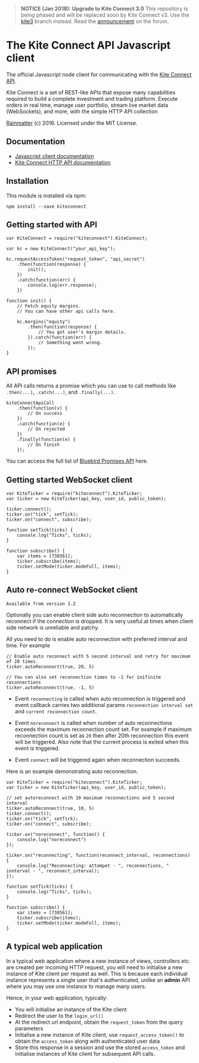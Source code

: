 > **NOTICE (Jan 2018): Upgrade to Kite Connect 3.0**
> This repository is being phased and will be replaced soon by Kite Connect v3. Use the [kite3](https://github.com/zerodhatech/kiteconnectjs/tree/kite3) branch instead. Read the [announcement](https://kite.trade/forum/discussion/2998/upgrade-to-kite-connect-3-0) on the forum.

# The Kite Connect API Javascript client
The official Javascript node client for communicating with the [Kite Connect API](https://kite.trade).

Kite Connect is a set of REST-like APIs that expose many capabilities required to build a complete investment and trading platform. Execute orders in real time, manage user portfolio, stream live market data (WebSockets), and more, with the simple HTTP API collection

[Rainmatter](http://rainmatter.com) (c) 2016. Licensed under the MIT License.

## Documentation
- [Javascript client documentation](https://kite.trade/docs/kiteconnectjs)
- [Kite Connect HTTP API documentation](https://kite.trade/docs/connect/v1)

Installation
------------
This module is installed via npm:

	npm install --save kiteconnect

Getting started with API
------------------------
	var KiteConnect = require("kiteconnect").KiteConnect;

	var kc = new KiteConnect("your_api_key");

	kc.requestAccessToken("request_token", "api_secret")
		.then(function(response) {
			init();
		})
		.catch(function(err) {
			console.log(err.response);
		})

	function init() {
		// Fetch equity margins.
		// You can have other api calls here.

		kc.margins("equity")
			.then(function(response) {
				// You got user's margin details.
			}).catch(function(err) {
				// Something went wrong.
			});
	}

API promises
-------------
All API calls returns a promise which you can use to call methods like `.then(...)`, `.catch(...)`, and `.finally(...)`.

	kiteConnectApiCall
		.then(function(v) {
		    // On success
		})
		.catch(function(e) {
			// On rejected
		})
		.finally(function(e) {
			// On finish
		});

You can access the full list of [Bluebird Promises API](https://github.com/petkaantonov/bluebird/blob/master/API.md) here.

Getting started WebSocket client
--------------------------------
	var KiteTicker = require("kiteconnect").KiteTicker;
	var ticker = new KiteTicker(api_key, user_id, public_token);

	ticker.connect();
	ticker.on("tick", setTick);
	ticker.on("connect", subscribe);

	function setTick(ticks) {
		console.log("Ticks", ticks);
	}

	function subscribe() {
		var items = [738561];
		ticker.subscribe(items);
		ticker.setMode(ticker.modeFull, items);
	}

Auto re-connect WebSocket client
-------------------------------
```
Available from version 1.2
```
Optionally you can enable client side auto reconnection to automatically reconnect if the connection is dropped.
It is very useful at times when client side network is unreliable and patchy.

All you need to do is enable auto reconnection with preferred interval and time. For example

	// Enable auto reconnect with 5 second interval and retry for maximum of 20 times.
	ticker.autoReconnect(true, 20, 5)

	// You can also set reconnection times to -1 for inifinite reconnections
	ticker.autoReconnect(true, -1, 5)

- Event `reconnecting` is called when auto reconnection is triggered and event callback carries two additional params `reconnection interval set` and `current reconnection count`.

- Event `noreconnect` is called when number of auto reconnections exceeds the maximum reconnection count set. For example if maximum reconnection count is set as `20` then after 20th reconnection this event will be triggered. Also note that the current process is exited when this event is triggered.

- Event `connect` will be triggered again when reconnection succeeds.

Here is an example demonstrating auto reconnection.

	var KiteTicker = require("kiteconnect").KiteTicker;
	var ticker = new KiteTicker(api_key, user_id, public_token);

	// set autoreconnect with 10 maximum reconnections and 5 second interval
	ticker.autoReconnect(true, 10, 5)
	ticker.connect();
	ticker.on("tick", setTick);
	ticker.on("connect", subscribe);

	ticker.on("noreconnect", function() {
		console.log("noreconnect")
	});

	ticker.on("reconnecting", function(reconnect_interval, reconnections) {
		console.log("Reconnecting: attempet - ", reconnections, " innterval - ", reconnect_interval);
	});

	function setTick(ticks) {
		console.log("Ticks", ticks);
	}

	function subscribe() {
		var items = [738561];
		ticker.subscribe(items);
		ticker.setMode(ticker.modeFull, items);
	}

A typical web application
-------------------------
In a typical web application where a new instance of
views, controllers etc. are created per incoming HTTP
request, you will need to initialise a new instance of
Kite client per request as well. This is because each
individual instance represents a single user that's
authenticated, unlike an **admin** API where you may
use one instance to manage many users.

Hence, in your web application, typically:

- You will initialise an instance of the Kite client
- Redirect the user to the `login_url()`
- At the redirect url endpoint, obtain the
`request_token` from the query parameters
- Initialise a new instance of Kite client,
use `request_access_token()` to obtain the `access_token`
along with authenticated user data
- Store this response in a session and use the
stored `access_token` and initialise instances
of Kite client for subsequent API calls.
